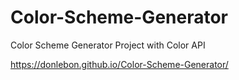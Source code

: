 # Color-Scheme-Generator
Color Scheme Generator Project with Color API

https://donlebon.github.io/Color-Scheme-Generator/
